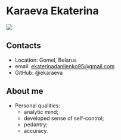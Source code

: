 # Karaeva Ekaterina
![](photo.jpg)
## Contacts
* Location: Gomel, Belarus
* email: ekaterinadanilenko95@gmail.com
* GitHub: @ekaraeva
## About me
* Personal qualities:
   * analytic mind;
   * developed sense of self-control;
   * pedantry;
   * accuracy.